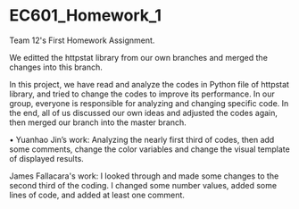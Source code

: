 # EC601_Homework_1
Team 12's First Homework Assignment.

We editted the httpstat library from our own branches and merged the changes into this branch.

In this project, we have read and analyze the codes in Python file of httpstat library, and tried to change the codes to improve its performance. In our group, everyone is responsible for analyzing and changing specific code. In the end, all of us discussed our own ideas and adjusted the codes again, then merged our branch into the master branch.

•	Yuanhao Jin’s work: Analyzing the nearly first third of codes, then add some comments, change the color variables and change the visual template of displayed results. 

James Fallacara's work: I looked through and made some changes to the second third of the coding. I changed some number values, added some lines of code, and added at least one comment.
